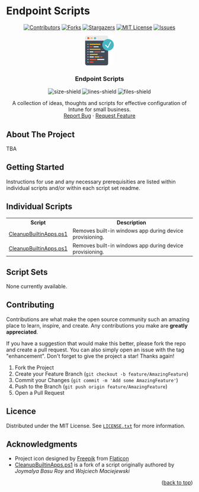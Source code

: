 # Endpoint Scripts
<div id="top"></div>

<div align="center">
  <!-- PROJECT SHIELDS -->

  [![Contributors][contributors-shield]][contributors-url]
  [![Forks][forks-shield]][forks-url]
  [![Stargazers][stars-shield]][stars-url]
  [![MIT License][license-shield]][license-url]
  [![Issues][issues-shield]][issues-url]
  <br />

  <a href="https://github.com/ALARP-Solutions/ExeDeploymentBuilder">
    <img src="logo.png" alt="Logo" width="80" height="80">
  </a>

  <h3>Endpoint Scripts</h3>

  ![size-shield]
  ![lines-shield]
  ![files-shield]
  
  A collection of ideas, thoughts and scripts for effective configuration of Intune for small business.
  <br />
  <a href="https://github.com/ALARP-Solutions/EndpointScripts/issues">Report Bug</a>
  ·
  <a href="https://github.com/ALARP-Solutions/EndpointScripts/issues">Request Feature</a>
  
</div>

<!-- <details open>
  <summary><h4>Table of Contents</h4></summary>
  <ol>
    <li>
      <a href="#about-the-project">About The Project</a>
    </li>
    <li>
      <a href="#getting-started">Getting Started</a>
    </li>
    <li>
      <a href="#Individual-Scripts">Individual Scripts</a>
    </li>
    <li>
      <a href="#Individual-Scripts">Individual Scripts</a>
    </li>
    <li><a href="#contributing">Contributing</a></li>
    <li><a href="#license">License</a></li>
    <li><a href="#acknowledgments">Acknowledgments</a></li>
  </ol>
</details> -->

<!-- ABOUT THE PROJECT -->

## About The Project

  TBA

<!-- <p align="right">(<a href="#top">back to top</a>)</p> -->

## Getting Started

Instructions for use and any necessary prerequisities are listed within individual scripts and/or within each script set readme.

<!-- <p align="right">(<a href="#top">back to top</a>)</p> -->

<!-- Individual Scripts -->
<!-- <details open>
  <summary style="cursor:pointer"><h2>Individual Scripts</h2></summary> -->
## Individual Scripts
<table>
  <tr>
    <th>Script</th>
    <th>Description</th>
  </tr>
  <tr>
    <td><a href="https://github.com/ALARP-Solutions/EndpointScripts/blob/master/CleanupBuiltinApps.ps1">CleanupBuiltinApps.ps1</a></td>
    <td>Removes built-in windows app during device provisioning.</td>
  </tr>
  <tr>
    <td><a href="![CleanupBuiltinApps-url]">CleanupBuiltinApps.ps1</a></td>
    <td>Removes built-in windows app during device provisioning.</td>
  </tr>
</table>

[CleanupBuiltinApps-url]: https://github.com/ALARP-Solutions/EndpointScripts/blob/master/CleanupBuiltinApps.ps1

## Script Sets
None currently available.

## Contributing
Contributions are what make the open source community such an amazing place to learn, inspire, and create. Any contributions you make are **greatly appreciated**.

If you have a suggestion that would make this better, please fork the repo and create a pull request. You can also simply open an issue with the tag "enhancement".
Don't forget to give the project a star! Thanks again!

1. Fork the Project
2. Create your Feature Branch (`git checkout -b feature/AmazingFeature`)
3. Commit your Changes (`git commit -m 'Add some AmazingFeature'`)
4. Push to the Branch (`git push origin feature/AmazingFeature`)
5. Open a Pull Request

## Licence

Distributed under the MIT License. See [`LICENSE.txt`](https://github.com/ALARP-Solutions/EndpointScripts/blob/main/LICENSE.txt) for more information.



## Acknowledgments

- Project icon designed by [Freepik](https://www.flaticon.com/authors/freepik) from [Flaticon](https://www.flaticon.com/free-icons/programming)
- <a href="https://github.com/ALARP-Solutions/EndpointScripts/blob/master/CleanupBuiltinApps.ps1">CleanupBuiltinApps.ps1</a> is a fork of a script originally authored by _Joymalya Basu Roy_ and _Wojciech Maciejewski_
<p align="right">(<a href="#top">back to top</a>)</p>

[contributors-shield]: https://img.shields.io/github/contributors/ALARP-Solutions/EndpointScripts.svg?style=for-the-badge
[contributors-url]: https://github.com/ALARP-Solutions/EndpointScripts/graphs/contributors
[forks-shield]: https://img.shields.io/github/forks/ALARP-Solutions/EndpointScripts.svg?style=for-the-badge
[forks-url]: https://github.com/ALARP-Solutions/ExeDeploymentBuilder/network/members
[stars-shield]: https://img.shields.io/github/stars/ALARP-Solutions/EndpointScripts.svg?style=for-the-badge
[stars-url]: https://github.com/ALARP-Solutions/EndpointScripts/stargazers
[issues-shield]: https://img.shields.io/github/issues/ALARP-Solutions/EndpointScripts.svg?style=for-the-badge
[issues-url]: https://github.com/ALARP-Solutions/EndpointScripts/issues
[license-shield]: https://img.shields.io/github/license/ALARP-Solutions/EndpointScripts.svg?style=for-the-badge
[license-url]: https://github.com/ALARP-Solutions/EndpointScripts/blob/master/LICENSE.txt
[files-shield]: https://img.shields.io/github/directory-file-count/ALARP-Solutions/EndpointScripts
[lines-shield]: https://img.shields.io/tokei/lines/github/ALARP-Solutions/EndpointScripts
[size-shield]: https://img.shields.io/github/repo-size/alarp-solutions/EndpointScripts

<!-- [linkedin-url]: https://linkedin.com/in/linkedin_username -->

[product-screenshot]: images/screenshot.png
